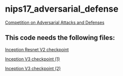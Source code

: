 # nips17_adversarial_defense

[Competition on Adversarial Attacks and Defenses](https://github.com/tensorflow/cleverhans/tree/master/examples/nips17_adversarial_competition)

## This code needs the following files:
[Inception Resnet V2 checkpoint](http://download.tensorflow.org/models/ens_adv_inception_resnet_v2_2017_08_18.tar.gz)

[Inception V3 checkpoint (1)](http://download.tensorflow.org/models/ens3_adv_inception_v3_2017_08_18.tar.gz)

[Inception V3 checkpoint (2)](http://download.tensorflow.org/models/ens4_adv_inception_v3_2017_08_18.tar.gz)
